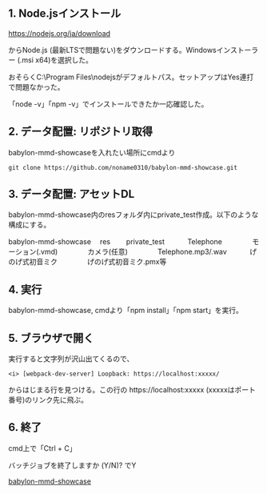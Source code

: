 ## 1. Node.jsインストール
   
https://nodejs.org/ja/download

からNode.js (最新LTSで問題ない)をダウンロードする。Windowsインストーラー (.msi x64)を選択した。

おそらくC:\Program Files\nodejsがデフォルトパス。セットアップはYes連打で問題なかった。

「node -v」「npm -v」でインストールできたか一応確認した。

## 2. データ配置: リポジトリ取得
babylon-mmd-showcaseを入れたい場所にcmdより

```pwsh
git clone https://github.com/noname0310/babylon-mmd-showcase.git
```

## 3. データ配置: アセットDL
babylon-mmd-showcase内のresフォルダ内にprivate_test作成。以下のような構成にする。

babylon-mmd-showcase
　res
　　private_test
　　　Telephone
　　　　モーション(.vmd)
　　　　カメラ(任意)
　　　　Telephone.mp3/.wav
　　　げのげ式初音ミク
　　　　げのげ式初音ミク.pmx等

## 4. 実行
   
babylon-mmd-showcase, cmdより「npm install」「npm start」を実行。

## 5. ブラウザで開く
   
実行すると文字列が沢山出てくるので、
```pwsh
<i> [webpack-dev-server] Loopback: https://localhost:xxxxx/
```

からはじまる行を見つける。この行の https://localhost:xxxxx (xxxxxはポート番号)のリンク先に飛ぶ。

## 6. 終了
cmd上で「Ctrl + C」

バッチジョブを終了しますか (Y/N)? でY

[babylon-mmd-showcase](https://github.com/noname0310/babylon-mmd)


